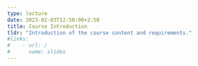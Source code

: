 ```yaml
---
type: lecture
date: 2023-02-03T12:50:00+2:50
title: Course Introduction 
tldr: "Introduction of the course content and requirements."
#links: 
#    - url: /
#      name: slides
---
```


